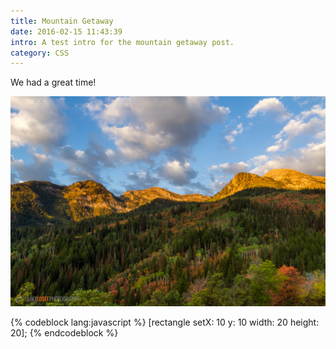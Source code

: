 ```yaml
---
title: Mountain Getaway
date: 2016-02-15 11:43:39
intro: A test intro for the mountain getaway post.
category: CSS
---
```

We had a great time!

![Mountain](/images/mountains.jpg)

{% codeblock lang:javascript %}
[rectangle setX: 10 y: 10 width: 20 height: 20];
{% endcodeblock %}
